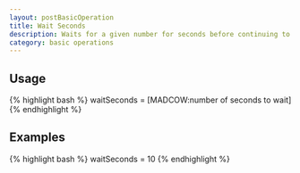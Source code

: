 ```yaml
---
layout: postBasicOperation
title: Wait Seconds
description: Waits for a given number for seconds before continuing to the next test operation.
category: basic operations
---
```


## Usage
{% highlight bash %}
waitSeconds = [MADCOW:number of seconds to wait]
{% endhighlight %}

## Examples
{% highlight bash %}
waitSeconds = 10
{% endhighlight %}


